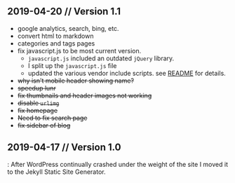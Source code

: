 
## 2019-04-20 // Version 1.1
  - google analytics, search, bing, etc.
  - convert html to markdown
  - categories and tags pages
  - fix javascript.js to be most current version.
    - `javascript.js` included an outdated `jQuery` library.
    - I split up the `javascript.js` file
    - updated the various vendor include scripts. see [README](README.MD) for details.
  - ~~why isn't mobile header showing name?~~
  - ~~speedup lunr~~
  - ~~fix thumbnails and header images not working~~
  - ~~disable `urlimg`~~
  - ~~fix homepage~~
  - ~~Need to fix search page~~
  - ~~fix sidebar of blog~~
## 2019-04-17 // Version 1.0
: After WordPress continually crashed under the weight of the site I moved it to the Jekyll Static Site Generator.
